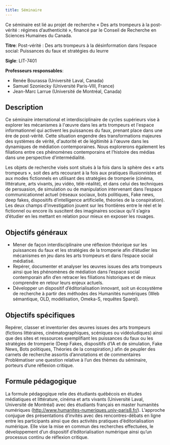 ```yaml
---
title: Séminaire
---
```


Ce séminaire est lié au projet de recherche « Des arts trompeurs à la post-vérité : régimes d’authenticité », financé par le Conseil de Recherche en Sciences Humaines du Canada.

**Titre**: Post-vérité : Des arts trompeurs à la désinformation dans l’espace social: Puissances du faux et stratégies du leurre

**Sigle**: LIT-7401

**Professeurs responsables**:

- Renée Bourassa (Université Laval, Canada)
- Samuel Szoniecky (Université Paris-VIII, France)
- Jean-Marc Larrue (Université de Montréal, Canada)


## Description

Ce séminaire international et interdisciplinaire de cycles supérieurs vise à explorer les mécanismes à l'œuvre dans les arts trompeurs et l'espace informationnel qui activent les puissances du faux, prenant place dans une ère de post-vérité. Cette situation engendre des transformations majeures des systèmes de vérité, d'autorité et de légitimité à l'œuvre dans les dynamiques de médiation contemporaines. Nous explorerons également les filiations entre ces phénomènes contemporains et l’histoire des médias dans une perspective d’intermédialité.

Les objets de recherche visés sont situés à la fois dans la sphère des « arts trompeurs », soit des arts recourant à la fois aux pratiques illusionnistes et aux modes fictionnels en utilisant des stratégies de tromperie (cinéma, littérature, arts vivants, jeu vidéo, télé-réalité), et dans celui des techniques de persuasion, de simulation ou de manipulation intervenant dans l’espace communicationnel actuel (réseaux sociaux, bots politiques, Fake news, deep fakes, dispositifs d’intelligence artificielle, théories de la conspiration). Les deux champs d’investigation jouent sur les frontières entre le réel et le fictionnel ou encore ils suscitent des imaginaires sociaux qu’il s’agira d’étudier en les mettant en relation pour mieux en exposer les rouages.

## Objectifs généraux

- Mener de façon interdisciplinaire une réflexion théorique sur les puissances du faux et les stratégies de la tromperie afin d’étudier les mécanismes en jeu dans les arts trompeurs et dans l’espace social médiatisé.
- Repérer, documenter et analyser les œuvres issues des arts trompeurs ainsi que les phénomènes de médiation dans l’espace social contemporain afin d’en retracer les filiations historiques et de mieux comprendre en retour leurs enjeux actuels.
- Développer un dispositif d’éditorialisation innovant, soit un écosystème de recherche à partir des méthodes des Humanités numériques (Web sémantique, OLD, modélisation, Omeka-S, requêtes Sparql).

## Objectifs spécifiques

Repérer, classer et inventorier des œuvres issues des arts trompeurs (fictions littéraires, cinématographiques, scéniques ou vidéoludiques) ainsi que des sites et ressources exemplifiant les puissances du faux ou les stratégies de tromperie (Deep Fakes, dispositifs d’IA et de simulation, Fake News, Bots politiques, Théories de la conspiration,) afin de peupler des carnets de recherche assortis d’annotations et de commentaires
Problématiser une question relative à l’un des thèmes du séminaire, porteurs d’une réflexion critique.

## Formule pédagogique

La formule pédagogique relie des étudiants québécois en études médiatiques et littérature, cinéma et arts vivants (Université Laval, Université de Montréal) avec des étudiants français en master humanités numériques (http://www.humanites-numeriques.univ-paris8.fr/). L’approche conjugue des présentations d’invités avec des rencontres-débats en ligne entre les participants ainsi que des activités pratiques d’éditorialisation numérique. Elle vise la mise en commun des recherches effectuées, le développement d’un dispositif d’éditorialisation numérique ainsi qu’un processus continu de réflexion critique.